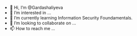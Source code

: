- 👋 Hi, I’m @Gardashaliyeva
- 👀 I’m interested in ...
- 🌱 I’m currently learning Information Security Foundamentals.
- 💞️ I’m looking to collaborate on ...
- 📫 How to reach me ...

<!---
Gardashaliyeva/Gardashaliyeva is a ✨ special ✨ repository because its `README.md` (this file) appears on your GitHub profile.
You can click the Preview link to take a look at your changes.
--->
